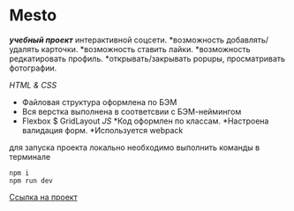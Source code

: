 # Mesto
 ***учебный проект*** интерактивной соцсети.
 *возможность добавлять/удалять карточки.
 *возможность ставить лайки.
 *возможность редкатировать профиль.
 *открывать/закрывать popupы, просматривать фотографии.


 _HTML & CSS_
 * Файловая структура оформлена по БЭМ
 * Вся верстка выполнена в соответсвии с БЭМ-неймингом
 * Flexbox $ GridLayout
 _JS_
 *Код оформлен по классам.
 *Настроена валидация форм.
 *Используется webpack

 для запуска проекта локально необходимо выполнить команды в терминале

 ```
 npm i
 npm run dev
 ```


[Ссылка на проект](http://mesto1.herokuapp.com/)
